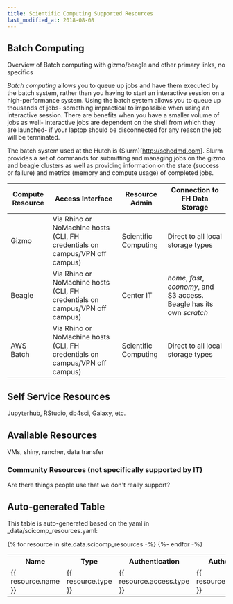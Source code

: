 ```yaml
---
title: Scientific Computing Supported Resources
last_modified_at: 2018-08-08
---
```


## Batch Computing
Overview of Batch computing with gizmo/beagle and other primary links, no specifics

_Batch computing_ allows you to queue up jobs and have them executed by the batch system, rather than you having to start an interactive session on a high-performance system.  Using the batch system allows you to queue up thousands of jobs- something impractical to impossible when using an interactive session.  There are benefits when you have a smaller volume of jobs as well- interactive jobs are dependent on the shell from which they are launched- if your laptop should be disconnected for any reason the job will be terminated.

The batch system used at the Hutch is (Slurm)[http://schedmd.com].  Slurm provides a set of commands for submitting and managing jobs on the gizmo and beagle clusters as well as providing information on the state (success or failure) and metrics (memory and compute usage) of completed jobs.

Compute Resource | Access Interface | Resource Admin | Connection to FH Data Storage
--- | --- | --- | ---
Gizmo | Via Rhino or NoMachine hosts (CLI, FH credentials on campus/VPN off campus) | Scientific Computing | Direct to all local storage types
Beagle | Via Rhino or NoMachine hosts (CLI, FH credentials on campus/VPN off campus) | Center IT | _home_, _fast_, _economy_, and S3 access. Beagle has its own _scratch_
AWS Batch | Via Rhino or NoMachine hosts (CLI, FH credentials on campus/VPN off campus) | Scientific Computing |Direct to all local storage types


## Self Service Resources
Jupyterhub, RStudio, db4sci, Galaxy, etc.

## Available Resources
VMs, shiny, rancher, data transfer

### Community Resources (not specifically supported by IT)
Are there things people use that we don't really support?

## Auto-generated Table
This table is auto-generated based on the yaml in _data/scicomp_resources.yaml:

<table>
  <tr>
    <th>Name</th>
    <th>Type</th>
    <th>Authentication</th>
    <th>Authorization</th>
    <th>Location</th>
  </tr>
{% for resource in site.data.scicomp_resources -%}
<tr>
  <td>{{ resource.name }}</td>
  <td>{{ resource.type }}</td>
  <td>{{ resource.access.type }}</td>
  <td>{{ resource.access.auth }}</td>
  <Td>{{ resource.location }}</td>
</tr>
{%- endfor -%}
</table>
